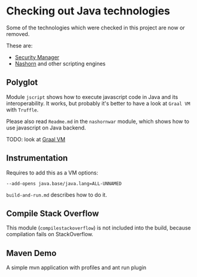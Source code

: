 # Checking out Java technologies

Some of the technologies which were checked in this project are now or removed.

These are:

 - [Security Manager](https://openjdk.org/jeps/411)
 - [Nashorn](https://openjdk.org/jeps/372) and other scripting engines

## Polyglot

Module `jscript` shows how to execute javascript code in Java and its interoperability.
It works, but probably it's better to have a look at `Graal VM` with `Truffle`.

Please also read `Readme.md` in the `nashornwar` module, which shows how to use javascript on Java backend.

TODO: look at [Graal VM](https://www.graalvm.org/)

## Instrumentation

Requires to add this as a VM options:

    --add-opens java.base/java.lang=ALL-UNNAMED

`build-and-run.md` describes how to do it.

## Compile Stack Overflow

This module (`compilestackoverflow`) is not included into the build, because compilation fails on StackOverflow.

## Maven Demo

A simple mvn application with profiles and ant run plugin
